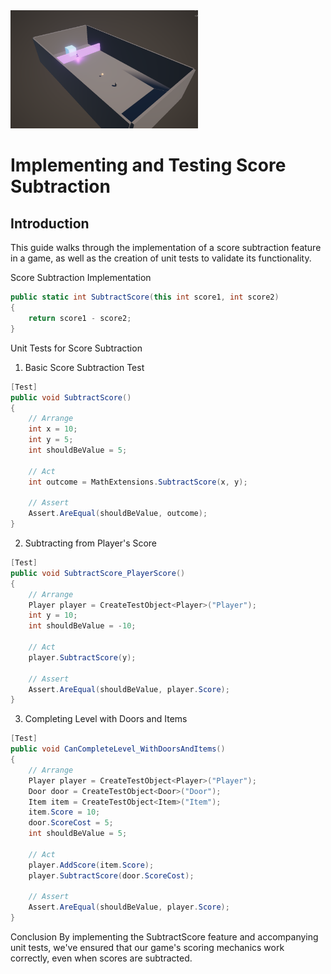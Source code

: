 <img src="SampleScene5.png" width="300"/>

# Implementing and Testing Score Subtraction

## Introduction
This guide walks through the implementation of a score subtraction feature in a game, as well as the creation of unit tests to validate its functionality.

Score Subtraction Implementation
```csharp
public static int SubtractScore(this int score1, int score2)
{
    return score1 - score2;
}
```
Unit Tests for Score Subtraction
1. Basic Score Subtraction Test
```csharp
[Test]
public void SubtractScore()
{
    // Arrange
    int x = 10;
    int y = 5;
    int shouldBeValue = 5;

    // Act
    int outcome = MathExtensions.SubtractScore(x, y);

    // Assert
    Assert.AreEqual(shouldBeValue, outcome);
}
```
2. Subtracting from Player's Score
```csharp
[Test]
public void SubtractScore_PlayerScore()
{
    // Arrange
    Player player = CreateTestObject<Player>("Player");
    int y = 10;
    int shouldBeValue = -10;

    // Act
    player.SubtractScore(y);

    // Assert
    Assert.AreEqual(shouldBeValue, player.Score);
}
```
3. Completing Level with Doors and Items
```csharp
[Test]
public void CanCompleteLevel_WithDoorsAndItems()
{
    // Arrange
    Player player = CreateTestObject<Player>("Player");
    Door door = CreateTestObject<Door>("Door");
    Item item = CreateTestObject<Item>("Item");
    item.Score = 10;
    door.ScoreCost = 5;
    int shouldBeValue = 5;

    // Act
    player.AddScore(item.Score);
    player.SubtractScore(door.ScoreCost);

    // Assert
    Assert.AreEqual(shouldBeValue, player.Score);
}
```
Conclusion
By implementing the SubtractScore feature and accompanying unit tests, we've ensured that our game's scoring mechanics work correctly, even when scores are subtracted.

